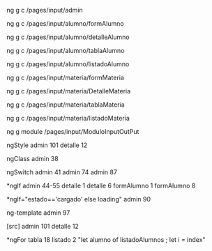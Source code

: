 ng g c /pages/input/admin


ng g c /pages/input/alumno/formAlumno


ng g c /pages/input/alumno/detalleAlumno


ng g c /pages/input/alumno/tablaAlumno


ng g c /pages/input/alumno/listadoAlumno


ng g c /pages/input/materia/formMateria


ng g c /pages/input/materia/DetalleMateria


ng g c /pages/input/materia/tablaMateria

ng g c /pages/input/materia/listadoMateria


ng g module /pages/input/ModuloInputOutPut

ngStyle
    admin 101 
    detalle 12


ngClass
    admin 38


ngSwitch
    admin  41
    admin   74
    admin  87

 *ngIf
    admin 44-55
    detalle 1
    detalle 6
    formAlumno 1
    formAlumno 8

*ngIf="estado=='cargado' else loading"
    admin 90

ng-template
    admin 97

[src]
    admin 101
    detalle 12

*ngFor
    tabla 18
    listado 2 "let alumno of listadoAlumnos ; let i = index"